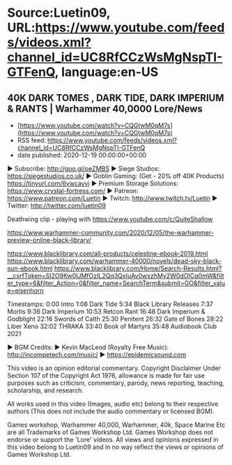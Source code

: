 # Source:Luetin09, URL:https://www.youtube.com/feeds/videos.xml?channel_id=UC8RfCCzWsMgNspTI-GTFenQ, language:en-US

## 40K DARK TOMES , DARK TIDE, DARK IMPERIUM & RANTS | Warhammer 40,0000 Lore/News
 - [https://www.youtube.com/watch?v=CQGtwM0qM7s](https://www.youtube.com/watch?v=CQGtwM0qM7s)
 - RSS feed: https://www.youtube.com/feeds/videos.xml?channel_id=UC8RfCCzWsMgNspTI-GTFenQ
 - date published: 2020-12-19 00:00:00+00:00

► Subscribe: http://goo.gl/oeZMBS 
► Siege Studios: https://siegestudios.co.uk/
► Goblin Gaming: (Get - 20% off 40K Products) https://tinyurl.com/6vwcayvj
► Premium Storage Solutions: https://www.crystal-fortress.com/
► Patreon: https://www.patreon.com/Luetin 
► Twitch: http://www.twitch.tv/Luetin
► Twitter: http://twitter.com/luetin09

Deathwing clip - playing with https://www.youtube.com/c/QuiteShallow

https://www.warhammer-community.com/2020/12/05/the-warhammer-preview-online-black-library/

https://www.blacklibrary.com/all-products/celestine-ebook-2019.html
https://www.blacklibrary.com/warhammer-40000/novels/dead-sky-black-sun-ebook.html
https://www.blacklibrary.com/Home/Search-Results.html?__csrfToken=SI2O9Kw0IJMfOzIL2Qq3QxIuAv0wxzhMy2W0dOICq0mW&filter_type=6&filter_Action=0&filter_name=SearchTerm&submit=GO&filter_value=eisenhorn

Timestamps:
0:00 Intro
1:08 Dark Tide
5:34 Black Library Releases
7:37 Mortis
9:36 Dark Imperium
10:53 Retcon Rant
16:48 Dark Imperium & Godblight
22:16 Swords of Calth
25:30 Penitent
26:32 Gate of Bones
28:22 Liber Xeno
32:02 THRAKA
33:40 Book of Martyrs
35:48 Audiobook Club 2021

► BGM Credits:
► Kevin MacLeod (Royalty Free Music): http://incompetech.com/music/
► https://epidemicsound.com

This video is an opinion editorial commentary.
Copyright Disclaimer Under Section 107 of the Copyright Act 1976, allowance is made for fair use purposes such as criticism, commentary, parody, news reporting, teaching, scholarship, and research.

All works used in this video (Images, audio etc) belong to their respective authors
(This does not include the audio commentary or licensed BGM).

Games workshop, Warhammer 40,000, Warhammer, 40k, Space Marine Etc are all Trademarks of Games Workshop Ltd. Games Workshop does not endorse or support the 'Lore' videos. All views and opinions expressed in this video belong to Luetin09 and in no way reflect the views or opinions of Games Workshop Ltd.

